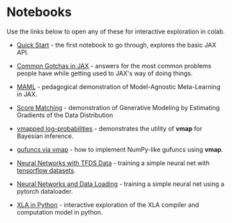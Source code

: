 # Notebooks

Use the links below to open any of these for interactive exploration in colab.

 - [Quick Start][quickstart] - the first notebook to go through, explores the basic JAX API.

 - [Common Gotchas in JAX][Common_Gotchas_in_JAX] - answers for the most common problems people have while getting used to JAX's way of doing things.

 - [MAML][maml] - pedagogical demonstration of Model-Agnostic Meta-Learning in JAX.

 - [Score Matching][gmegdd] - demonstration of Generative Modeling by Estimating Gradients of the Data Distribution

 - [vmapped log-probabilities][vmapped log-probs] - demonstrates the utility of __vmap__ for Bayesian inference.

 - [gufuncs via vmap][gufuncs] - how to implement NumPy-like gufuncs using __vmap__.

 - [Neural Networks with TFDS Data][neural_network_with_tfds_data] - training a simple neural net with [tensorflow datasets][tfds].

 - [Neural Networks and Data Loading][neural_network_and_data_loading] - training a simple neural net using a pytorch dataloader.

 - [XLA in Python][XLA_in_Python] - interactive exploration of the XLA compiler and computation model in python.




[quickstart]:https://colab.sandbox.google.com/github/google/jax/blob/master/notebooks/quickstart.ipynb
[Common_Gotchas_in_JAX]:https://colab.sandbox.google.com/github/google/jax/blob/master/notebooks/Common_Gotchas_in_JAX.ipynb
[gufuncs]:https://colab.sandbox.google.com/github/google/jax/blob/master/notebooks/gufuncs.ipynb
[maml]:https://colab.sandbox.google.com/github/google/jax/blob/master/notebooks/maml.ipynb
[gmegdd]:https://colab.sandbox.google.com/github/google/jax/blob/master/notebooks/score_matching.ipynb
[vmapped log-probs]:https://colab.sandbox.google.com/github/google/jax/blob/master/notebooks/vmapped%20log-probs.ipynb
[neural_network_with_tfds_data]:https://colab.sandbox.google.com/github/google/jax/blob/master/notebooks/neural_network_with_tfds_data.ipynb
[neural_network_and_data_loading]:https://colab.sandbox.google.com/github/google/jax/blob/master/notebooks/neural_network_and_data_loading.ipynb
[XLA_in_Python]:https://colab.sandbox.google.com/github/google/jax/blob/master/notebooks/XLA_in_Python.ipynb
[tfds]:https://github.com/tensorflow/datasets

